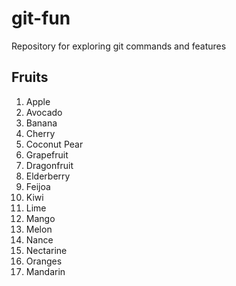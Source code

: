 # git-fun

Repository for exploring git commands and features

## Fruits

1. Apple
1. Avocado
1. Banana
1. Cherry
1. Coconut Pear
1. Grapefruit
1. Dragonfruit
1. Elderberry
1. Feijoa
1. Kiwi
1. Lime
1. Mango
1. Melon
1. Nance
1. Nectarine
1. Oranges
1. Mandarin
